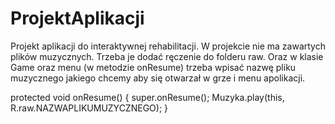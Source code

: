 # ProjektAplikacji
Projekt aplikacji do interaktywnej rehabilitacji.
W projekcie nie ma zawartych plików muzycznych. Trzeba je dodać ręczenie do folderu raw.
Oraz w klasie Game oraz menu (w metodzie onResume) trzeba wpisać nazwę pliku muzycznego jakiego chcemy aby się otwarzał w grze i menu apolikacji.

protected void onResume()
    {
        super.onResume();
        Muzyka.play(this, R.raw.NAZWAPLIKUMUZYCZNEGO);
    }
